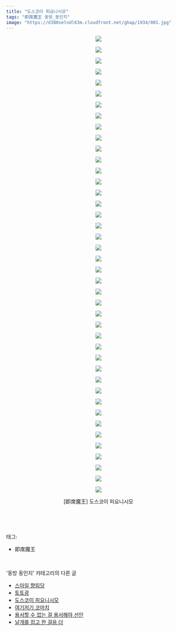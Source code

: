 ```yaml
---
title: "도스코이 피요니시모"
tags: "即席魔王 동방_동인지"
image: "https://d380selndl63m.cloudfront.net/ghap/1934/001.jpg"
---
```

<div class="article">
<p style="text-align: center; clear: none; float: none;"><img src="{{ site.imgserver5 }}/ghap/1934/001.jpg"/></p>
<p style="text-align: center; clear: none; float: none;"><img src="{{ site.imgserver5 }}/ghap/1934/002.jpg"/></p>
<p style="text-align: center; clear: none; float: none;"><img src="{{ site.imgserver5 }}/ghap/1934/003.jpg"/></p>
<p style="text-align: center; clear: none; float: none;"><img src="{{ site.imgserver5 }}/ghap/1934/004.jpg"/></p>
<p style="text-align: center; clear: none; float: none;"><img src="{{ site.imgserver5 }}/ghap/1934/005.jpg"/></p>
<p style="text-align: center; clear: none; float: none;"><img src="{{ site.imgserver5 }}/ghap/1934/006.jpg"/></p>
<p style="text-align: center; clear: none; float: none;"><img src="{{ site.imgserver5 }}/ghap/1934/007.jpg"/></p>
<p style="text-align: center; clear: none; float: none;"><img src="{{ site.imgserver5 }}/ghap/1934/008.jpg"/></p>
<p style="text-align: center; clear: none; float: none;"><img src="{{ site.imgserver5 }}/ghap/1934/009.jpg"/></p>
<p style="text-align: center; clear: none; float: none;"><img src="{{ site.imgserver5 }}/ghap/1934/010.jpg"/></p>
<p style="text-align: center; clear: none; float: none;"><img src="{{ site.imgserver5 }}/ghap/1934/011.jpg"/></p>
<p style="text-align: center; clear: none; float: none;"><img src="{{ site.imgserver5 }}/ghap/1934/012.jpg"/></p>
<p style="text-align: center; clear: none; float: none;"><img src="{{ site.imgserver5 }}/ghap/1934/013.jpg"/></p>
<p style="text-align: center; clear: none; float: none;"><img src="{{ site.imgserver5 }}/ghap/1934/014.jpg"/></p>
<p style="text-align: center; clear: none; float: none;"><img src="{{ site.imgserver5 }}/ghap/1934/015.jpg"/></p>
<p style="text-align: center; clear: none; float: none;"><img src="{{ site.imgserver5 }}/ghap/1934/016.jpg"/></p>
<p style="text-align: center; clear: none; float: none;"><img src="{{ site.imgserver5 }}/ghap/1934/017.jpg"/></p>
<p style="text-align: center; clear: none; float: none;"><img src="{{ site.imgserver5 }}/ghap/1934/018.jpg"/></p>
<p style="text-align: center; clear: none; float: none;"><img src="{{ site.imgserver5 }}/ghap/1934/019.jpg"/></p>
<p style="text-align: center; clear: none; float: none;"><img src="{{ site.imgserver5 }}/ghap/1934/020.jpg"/></p>
<p style="text-align: center; clear: none; float: none;"><img src="{{ site.imgserver5 }}/ghap/1934/021.jpg"/></p>
<p style="text-align: center; clear: none; float: none;"><img src="{{ site.imgserver5 }}/ghap/1934/022.jpg"/></p>
<p style="text-align: center; clear: none; float: none;"><img src="{{ site.imgserver5 }}/ghap/1934/023.jpg"/></p>
<p style="text-align: center; clear: none; float: none;"><img src="{{ site.imgserver5 }}/ghap/1934/024.jpg"/></p>
<p style="text-align: center; clear: none; float: none;"><img src="{{ site.imgserver5 }}/ghap/1934/025.jpg"/></p>
<p style="text-align: center; clear: none; float: none;"><img src="{{ site.imgserver5 }}/ghap/1934/026.jpg"/></p>
<p style="text-align: center; clear: none; float: none;"><img src="{{ site.imgserver5 }}/ghap/1934/027.jpg"/></p>
<p style="text-align: center; clear: none; float: none;"><img src="{{ site.imgserver5 }}/ghap/1934/028.jpg"/></p>
<p style="text-align: center; clear: none; float: none;"><img src="{{ site.imgserver5 }}/ghap/1934/029.jpg"/></p>
<p style="text-align: center; clear: none; float: none;"><img src="{{ site.imgserver5 }}/ghap/1934/030.jpg"/></p>
<p style="text-align: center; clear: none; float: none;"><img src="{{ site.imgserver5 }}/ghap/1934/031.jpg"/></p>
<p style="text-align: center; clear: none; float: none;"><img src="{{ site.imgserver5 }}/ghap/1934/032.jpg"/></p>
<p style="text-align: center; clear: none; float: none;"><img src="{{ site.imgserver5 }}/ghap/1934/033.jpg"/></p>
<p style="text-align: center; clear: none; float: none;"><img src="{{ site.imgserver5 }}/ghap/1934/034.jpg"/></p>
<p style="text-align: center; clear: none; float: none;"><img src="{{ site.imgserver5 }}/ghap/1934/035.jpg"/></p>
<p style="text-align: center; clear: none; float: none;"><img src="{{ site.imgserver5 }}/ghap/1934/036.jpg"/></p>
<p style="text-align: center; clear: none; float: none;"><img src="{{ site.imgserver5 }}/ghap/1934/037.jpg"/></p>
<p style="text-align: center; clear: none; float: none;"><img src="{{ site.imgserver5 }}/ghap/1934/038.jpg"/></p>
<p style="text-align: center; clear: none; float: none;"><img src="{{ site.imgserver5 }}/ghap/1934/039.jpg"/></p>
<p style="text-align: center; clear: none; float: none;"><img src="{{ site.imgserver5 }}/ghap/1934/040.jpg"/></p>
<p style="text-align: center; clear: none; float: none;"><img src="{{ site.imgserver5 }}/ghap/1934/041.jpg"/></p>
<p style="text-align: center; clear: none; float: none;"><img src="{{ site.imgserver5 }}/ghap/1934/042.jpg"/></p>
<p style="text-align: center; clear: none; float: none;">[即席魔王] 도스코이 피요니시모</p>
<p><br/></p>
</div><br/>
<div class="tagTrail">
<p>태그: </p>
<ul>
<li>即席魔王</li>
</ul>
</div><br/>
<div class="another">
<p>'동방 동인지' 카테고리의 다른 글</p>
<ul>
<li><a href="/ghap_1936">스마일 향림당</a></li>
<li><a href="/ghap_1935">토토광</a></li>
<li><a href="/ghap_1934">도스코이 피요니시모</a></li>
<li><a href="/ghap_1933">여기저기 코마치</a></li>
<li><a href="/ghap_1932">용서할 수 없는 걸 용서해야 선인</a></li>
<li><a href="/ghap_1931">날개를 접고 한 걸음 더</a></li>
</ul>
</div><br/>
<div class="cb_module cb_fluid">
<div class="cb_wrt cb_profile">
</div><!-- commentList close -->
</div><br/>
